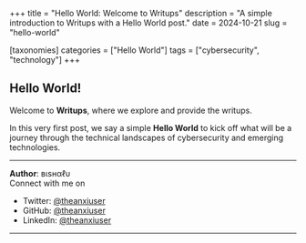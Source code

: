 +++
title = "Hello World: Welcome to Writups"
description = "A simple introduction to Writups with a Hello World post."
date = 2024-10-21
slug = "hello-world"

[taxonomies]
categories = ["Hello World"]
tags = ["cybersecurity", "technology"]
+++

## Hello World!

Welcome to **Writups**, where we explore and provide the writups.

In this very first post, we say a simple **Hello World** to kick off what will be a journey through the technical landscapes of cybersecurity and emerging technologies.

---

**Author**: вιѕнαℓυ  
Connect with me on

- Twitter: [@theanxiuser](https://twitter.com/theanxiuser)
- GitHub: [@theanxiuser](https://github.com/theanxiuser)
- LinkedIn: [@theanxiuser](https://www.linkedin.com/in/theanxiuser/)
---
